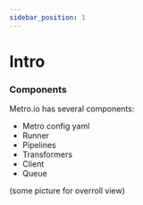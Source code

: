 ```yaml
---
sidebar_position: 1
---
```


# Intro

### Components
Metro.io has several components:
- Metro config yaml
- Runner
- Pipelines
- Transformers
- Client
- Queue


(some picture for overroll view)